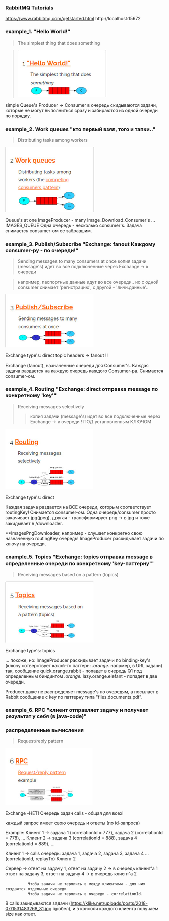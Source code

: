 ### RabbitMQ Tutorials
https://www.rabbitmq.com/getstarted.html
http://localhost:15672



### example_1. "Hello World!"
>The simplest thing that does something

>![Screenshot](img/1.jpg)

simple Queue's
Producer -> Consumer  в очередь скидываются задачи, которые не могут выполниться сразу и забираются из одной очереди по порядку.





### example_2. Work queues "кто первый взял, того и тапки.." 
>Distributing tasks among workers  

![Screenshot](img/2.jpg)

Queue's at one ImageProducer - many  Image_Download_Consumer's ...
IMAGES_QUEUE 
Одна очередь - несколько consumer's. Задача снимается consumer-ом ее забравшим.
  
  
  
  
### example_3. Publish/Subscribe  "Exchange: fanout  Каждому consumer-ру - по очереди!"
>Sending messages to many consumers at once
>копия задачи (message's) идет во все подключенные через Exchange -> к очереди 

>например, паспортные данные идут во все очереди.. но с одной consumer снимает 'регистрацию', с другой - 'личн.данные'..

![Screenshot](img/3.jpg)

Exchange type's: direct topic headers -> fanout !!

Exchange (fanout), назначенные очереди для Consumer's.
Каждая задача раздается на каждую очередь каждого Consumer-ра. Снимается consumer-ом.




### example_4. Routing  "Exchange: direct  отправка message по конкретному 'key'" 
>Receiving messages selectively
>>копия задачи (message's) идет во все подключенные через Exchange -> к очереди  ! ПОД установленным КЛЮЧОМ

![Screenshot](img/4.jpg)

Exchange type's: direct

Каждая задача раздается на ВСЕ очереди, которым соответствует routingKey! Снимается consumer-ом.
Одна очередь/consumer просто закачивает jpg(jpeg), другая - трансформирует png -> в jpg и тоже закидывает в /downloader.

**ImagesPngDownloader, например - слушает конкретно свою назначенную routingKey очередь!
ImageProducer раскидывает задачи по ключу на очереди.



### example_5. Topics  "Exchange: topics  отправка message в определенные очереди по конкретному 'key-паттерну'" 
>Receiving messages based on a pattern (topics)
>>

![Screenshot](img/5.jpg)

Exchange type's: topics

... похоже, но:  ImageProducer раскидывает задачи по binding-key's (ключу сотверствует какой-то паттерн:  *.orange.* 
                                                                   напрмер, в URL задачи)
так, сообщение quick.orange.rabbit - попадет в очередь Q1 под определенным биндингом  *.orange.*
               lazy.orange.elefant - попадет в две очереди.
               
 Producer даже не распределяет message's по очередям, а посылает в Rabbit сообщение с key по паттерну типа
               "files.documents.pdf".





### example_6. RPC  "клиент отправляет задачу и получает результат у себя (в java-code)"
###                 распределенные вычисления   
>Request/reply pattern
>>

![Screenshot](img/6.jpg)

Exchange -НЕТ! 
Очередь задач calls - общая для всех!

каждый запрос имеет свою очередь и ответы (по id-запроса) 

Example:
Клиент 1 -> задача 1 (correlationId = 777), задача 2 (correlationId = 778), ... 
Клиент 2 -> задача 3 (correlationId = 888), задача 4 (correlationId = 889), ... 

Клиент 1
          ->  calls очередь:   задача 1, задача 2, задача 3, задача 4 ...  (correlationId, replayTo)
Клиент 2


Сервер ->     ответ на задачу 1, ответ на задачу 2 -> в очередь клиент'а 1
              ответ на задачу 3, ответ на задачу 4 -> в очередь клиент'а 2
              
              Чтобы зачачи не терялись в между клиентами - для них создаются отдельные очереди
              Чтобы задачи не терялись в очереди - correlationId.
              
              
В calls закидываются задачи (https://klike.net/uploads/posts/2018-07/1531483268_31.jpg  пробел), и
              в консоли каждого клиента получаем size как ответ.              
              
              






